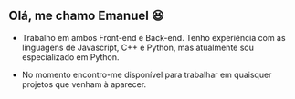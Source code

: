 ## Olá, me chamo Emanuel :laughing:

- Trabalho em ambos Front-end e Back-end. Tenho experiência com as linguagens de Javascript, C++ e Python, mas atualmente sou especializado em Python.

- No momento encontro-me disponível para trabalhar em quaisquer projetos que venham à aparecer.

  

  

